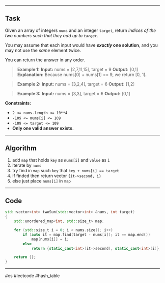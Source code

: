 ___
## Task

Given an array of integers `nums` and an integer `target`, return _indices of the two numbers such that they add up to `target`_.

You may assume that each input would have **_exactly_ one solution**, and you may not use the _same_ element twice.

You can return the answer in any order.

> **Example 1:**
> **Input:** nums = [2,7,11,15], target = 9
> **Output:** [0,1]
> **Explanation:** Because nums[0] + nums[1] == 9, we return [0, 1].

>**Example 2:**
> **Input:** nums = [3,2,4], target = 6
> **Output:** [1,2]

> **Example 3:**
> **Input:** nums = [3,3], target = 6
> **Output:** [0,1]

**Constraints:**

- `2 <= nums.length <= 10**4`
- `-109 <= nums[i] <= 109`
- `-109 <= target <= 109`
- **Only one valid answer exists.**

___
## Algorithm

1. add `map` that holds `key` as `nums[i]` and `value` as `i`
2. iterate by `nums`
3. try find in `map` such `key` that `key + nums[i] == target`
4. if finded then return vector `{it->second, i}`
5. else just place `nums[i]` in `map`

___
## Code

```cpp
std::vector<int> twoSum(std::vector<int> &nums, int target)
{
	std::unordered_map<int, std::size_t> map;

	for (std::size_t i = 0; i < nums.size(); i++)
		if (auto it = map.find(target - nums[i]); it == map.end())
			map[nums[i]] = i;
		else
			return {static_cast<int>(it->second), static_cast<int>(i)};

	return {};
}
```

___
#cs #leetcode #hash_table
